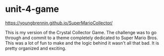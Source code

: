 # unit-4-game

https://youngbrennin.github.io/SuperMarioCollector/

This is my version of the Crystal Collector Game. The challenge was to go through and commit to a theme completely dedicated to Super Mario Bros. This was a lot of fun to make and the logic behind it wasn't all that bad. It is pretty organized and exciting.


